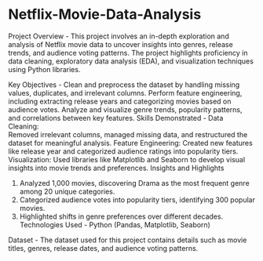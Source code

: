 # Netflix-Movie-Data-Analysis


Project Overview  -
This project involves an in-depth exploration and analysis of Netflix movie data to uncover insights into genres, release trends, and audience voting patterns. The project highlights proficiency in data cleaning, exploratory data analysis (EDA), and visualization techniques using Python libraries.

Key Objectives  -
Clean and preprocess the dataset by handling missing values, duplicates, and irrelevant columns.
Perform feature engineering, including extracting release years and categorizing movies based on audience votes.
Analyze and visualize genre trends, popularity patterns, and correlations between key features.
Skills Demonstrated  -
Data Cleaning:  
Removed irrelevant columns, managed missing data, and restructured the dataset for meaningful analysis.
Feature Engineering: 
Created new features like release year and categorized audience ratings into popularity tiers.
Visualization: 
Used libraries like Matplotlib and Seaborn to develop visual insights into movie trends and preferences.
Insights and Highlights
1. Analyzed 1,000 movies, discovering Drama as the most frequent genre among 20 unique categories.
2. Categorized audience votes into popularity tiers, identifying 300 popular movies.
3. Highlighted shifts in genre preferences over different decades.
Technologies Used  -
Python (Pandas, Matplotlib, Seaborn)

Dataset  -
The dataset used for this project contains details such as movie titles, genres, release dates, and audience voting patterns.

